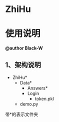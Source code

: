 # ZhiHu
# 使用说明
#### @author Black-W

## 1、架构说明
* ZhiHu*
    * Data*
        * Answers*
        * Login
            - token.pkl
    - demo.py

带*的表示文件夹




